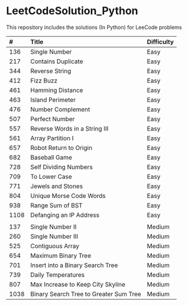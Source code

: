 # LeetCodeSolution_Python

This repository includes the solutions (In Python) for LeeCode problems 


| #  | Title | Difficulty|
| :--- | :--- | :--- |
| 136 | Single Number | Easy |
| 217 | Contains Duplicate  | Easy |
| 344 |  Reverse String  | Easy |
| 412 | Fizz Buzz | Easy |
| 461 | Hamming Distance | Easy |
| 463 | Island Perimeter  | Easy |
| 476  | Number Complement | Easy |
|  507  | Perfect Number | Easy |
| 557  | Reverse Words in a String III | Easy |
|  561 |  Array Partition I | Easy |
|  657  | Robot Return to Origin | Easy |
|  682 |  Baseball Game | Easy |
| 728   | Self Dividing Numbers | Easy |
| 709 | To Lower Case | Easy |
| 771 | Jewels and Stones | Easy |
| 804 | Unique Morse Code Words | Easy |
| 938  | Range Sum of BST | Easy |
| 1108  | Defanging an IP Address | Easy |
| | | 
| 137 | Single Number II | Medium |
| 260 | Single Number III | Medium |
|  525 | Contiguous Array | Medium |
| 654 | Maximum Binary Tree | Medium |
|  701 |  Insert into a Binary Search Tree | Medium |
|  739|  Daily Temperatures  | Medium |
| 807  | Max Increase to Keep City Skyline  | Medium |
|  1038  | Binary Search Tree to Greater Sum Tree | Medium |

